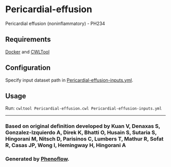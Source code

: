 # Pericardial-effusion

Pericardial effusion (noninflammatory) - PH234

## Requirements

[Docker](https://docs.docker.com/install/) and [CWLTool](https://github.com/common-workflow-language/cwltool#install)

## Configuration

Specify input dataset path in [Pericardial-effusion-inputs.yml](Pericardial-effusion-inputs.yml).

## Usage

Run: `cwltool Pericardial-effusion.cwl Pericardial-effusion-inputs.yml`

***

### Based on original definition developed by Kuan V, Denaxas S, Gonzalez-Izquierdo A, Direk K, Bhatti O, Husain S, Sutaria S, Hingorani M, Nitsch D, Parisinos C, Lumbers T, Mathur R, Sofat R, Casas JP, Wong I, Hemingway H, Hingorani A
### Generated by [Phenoflow](https://kclhi.org/phenoflow).
